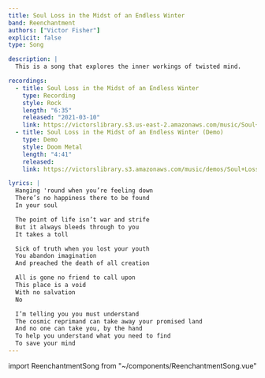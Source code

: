 ```yaml
---
title: Soul Loss in the Midst of an Endless Winter
band: Reenchantment
authors: ["Victor Fisher"]
explicit: false
type: Song

description: |
  This is a song that explores the inner workings of twisted mind.

recordings:
  - title: Soul Loss in the Midst of an Endless Winter
    type: Recording
    style: Rock
    length: "6:35"
    released: "2021-03-10"
    link: https://victorslibrary.s3.us-east-2.amazonaws.com/music/Soul+Loss+in+the+Midst+of+an+Endless+Winter/Soul+Loss+in+the+Midst+of+an+Endless+Winter.mp3
  - title: Soul Loss in the Midst of an Endless Winter (Demo)
    type: Demo
    style: Doom Metal
    length: "4:41"
    released: 
    link: https://victorslibrary.s3.amazonaws.com/music/demos/Soul+Loss+in+the+Midst+of+an+Endless+Winter.mp3

lyrics: |
  Hanging 'round when you’re feeling down
  There’s no happiness there to be found
  In your soul

  The point of life isn’t war and strife
  But it always bleeds through to you
  It takes a toll

  Sick of truth when you lost your youth
  You abandon imagination
  And preached the death of all creation

  All is gone no friend to call upon
  This place is a void
  With no salvation
  No

  I’m telling you you must understand
  The cosmic reprimand can take away your promised land
  And no one can take you, by the hand
  To help you understand what you need to find
  To save your mind
---
```


import ReenchantmentSong from "~/components/ReenchantmentSong.vue"

<ReenchantmentSong :songData="$frontmatter" />
